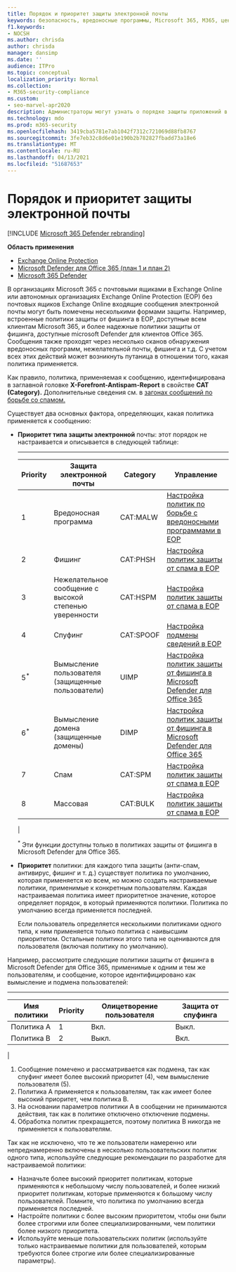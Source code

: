 ```yaml
---
title: Порядок и приоритет защиты электронной почты
keywords: безопасность, вредоносные программы, Microsoft 365, M365, центр безопасности, ATP, Microsoft Defender для конечной точки, Office 365 ATP, Azure ATP
f1.keywords:
- NOCSH
ms.author: chrisda
author: chrisda
manager: dansimp
ms.date: ''
audience: ITPro
ms.topic: conceptual
localization_priority: Normal
ms.collection:
- M365-security-compliance
ms.custom:
- seo-marvel-apr2020
description: Администраторы могут узнать о порядке защиты приложений в Exchange Online Protection (EOP), а также о том, как приоритет в политиках защиты определяет, какая политика применяется.
ms.technology: mdo
ms.prod: m365-security
ms.openlocfilehash: 3419cba5781e7ab1042f7312c721069d88fb8767
ms.sourcegitcommit: 3fe7eb32c8d6e01e190b2b782827fbadd73a18e6
ms.translationtype: MT
ms.contentlocale: ru-RU
ms.lasthandoff: 04/13/2021
ms.locfileid: "51687653"
---
```

# <a name="order-and-precedence-of-email-protection"></a>Порядок и приоритет защиты электронной почты

[!INCLUDE [Microsoft 365 Defender rebranding](../includes/microsoft-defender-for-office.md)]

**Область применения**
- [Exchange Online Protection](exchange-online-protection-overview.md)
- [Microsoft Defender для Office 365 (план 1 и план 2)](defender-for-office-365.md)
- [Microsoft 365 Defender](../defender/microsoft-365-defender.md)

В организациях Microsoft 365 с почтовыми ящиками в Exchange Online или автономных организациях Exchange Online Protection (EOP) без почтовых ящиков Exchange Online входящие сообщения электронной почты могут быть помечены несколькими формами защиты. Например, встроенные политики защиты от фишинга в EOP, доступные всем клиентам Microsoft 365, и более надежные политики защиты от фишинга, доступные microsoft Defender для клиентов Office 365. Сообщения также проходят через несколько сканов обнаружения вредоносных программ, нежелательной почты, фишинга и т.д. С учетом всех этих действий может возникнуть путаница в отношении того, какая политика применяется.

Как правило, политика, применяемая к сообщению, идентифицирована в заглавной головке **X-Forefront-Antispam-Report** в свойстве **CAT (Category).** Дополнительные сведения см. в [загонах сообщений по борьбе со спамом.](anti-spam-message-headers.md)

Существует два основных фактора, определяющих, какая политика применяется к сообщению:

- **Приоритет типа защиты электронной** почты: этот порядок не настраивается и описывается в следующей таблице:

  ****

  |Priority|Защита электронной почты|Category|Управление|
  |---|---|---|---|
  |1|Вредоносная программа|CAT:MALW|[Настройка политик по борьбе с вредоносными программами в EOP](configure-anti-malware-policies.md)|
  |2|Фишинг|CAT:PHSH|[Настройка политик защиты от спама в EOP](configure-your-spam-filter-policies.md)|
  |3|Нежелательное сообщение с высокой степенью уверенности|CAT:HSPM|[Настройка политик защиты от спама в EOP](configure-your-spam-filter-policies.md)|
  |4 |Спуфинг|CAT:SPOOF|[Настройка подмены сведений в EOP](learn-about-spoof-intelligence.md)|
  |5<sup>\*</sup>|Вымысление пользователя (защищенные пользователи)|UIMP|[Настройка политик защиты от фишинга в Microsoft Defender для Office 365](configure-atp-anti-phishing-policies.md)|
  |6<sup>\*</sup>|Вымысление домена (защищенные домены)|DIMP|[Настройка политик защиты от фишинга в Microsoft Defender для Office 365](configure-atp-anti-phishing-policies.md)|
  |7 |Спам|CAT:SPM|[Настройка политик защиты от спама в EOP](configure-your-spam-filter-policies.md)|
  |8 |Массовая|CAT:BULK|[Настройка политик защиты от спама в EOP](configure-your-spam-filter-policies.md)|
  |

  <sup>\*</sup> Эти функции доступны только в политиках защиты от фишинга в Microsoft Defender для Office 365.

- **Приоритет** политики: для каждого типа защиты (анти-спам, антивирус, фишинг и т. д.) существует политика по умолчанию, которая применяется ко всем, но можно создать настраиваемые политики, применимые к конкретным пользователям. Каждая настраиваемая политика имеет приоритетное значение, которое определяет порядок, в который применяются политики. Политика по умолчанию всегда применяется последней.

  Если пользователь определяется несколькими политиками одного типа, к ним применяется только политика с наивысшим приоритетом. Остальные политики этого типа не оцениваются для пользователя (включая политику по умолчанию).

Например, рассмотрите следующие политики защиты от фишинга в Microsoft Defender для Office 365, применимые к одним и тем же пользователям, и сообщение, которое идентифицировано как вымысление и подмена пользователей:

  ****

  |Имя политики|Priority|Олицетворение пользователя|Защита от спуфинга|
  |---|---|---|---|
  |Политика A|1|Вкл.|Выкл.|
  |Политика B|2|Выкл.|Вкл.|
  |

1. Сообщение помечено и рассматривается как подмена, так как спуфинг имеет более высокий приоритет (4), чем вымысление пользователя (5).
2. Политика A применяется к пользователям, так как имеет более высокий приоритет, чем политика B.
3. На основании параметров политики A в сообщении не принимаются действия, так как в политике отключено отключение подмены.
4. Обработка политик прекращается, поэтому политика B никогда не применяется к пользователям.

Так как не исключено, что те же пользователи намеренно или непреднамеренно включены в несколько пользовательских политик одного типа, используйте следующие рекомендации по разработке для настраиваемой политики:

- Назначьте более высокий приоритет политикам, которые применяются к небольшому числу пользователей, и более низкий приоритет политикам, которые применяются к большому числу пользователей. Помните, что политика по умолчанию всегда применяется последней.
- Настройте политики с более высоким приоритетом, чтобы они были более строгими или более специализированными, чем политики более низкого приоритета.
- Используйте меньше пользовательских политик (используйте только настраиваемые политики для пользователей, которым требуются более строгие или более специализированные параметры).
